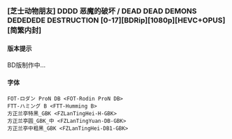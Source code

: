 ### [芝士动物朋友] DDDD 恶魔的破坏 / DEAD DEAD DEMONS DEDEDEDE DESTRUCTION [0-17][BDRip][1080p][HEVC+OPUS][简繁内封]

#### 版本提示
BD版制作中…

#### 字体
```
FOT-ロダン ProN DB <FOT-Rodin ProN DB>
FTT-ハミング B <FTT-Humming B>
方正兰亭特黑_GBK <FZLanTingHei-H-GBK>
方正兰亭圆_GBK_中 <FZLanTingYuan-DB-GBK>
方正兰亭中粗黑_GBK <FZLanTingHei-DB1-GBK>
```
